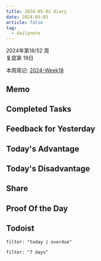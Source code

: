 ```yaml
---
title: 2024-05-02 diary
date: 2024-05-02
article: false
tag:
  - dailynote
---
```

  
2024年第18/52 周  
复盘第 19日

本周周记: [2024-Week18](2024-Week18)

## Memo

## Completed Tasks

## Feedback for Yesterday

## Today's Advantage

## Today's Disadvantage

## Share

## Proof Of the Day

## Todoist
```todoist
filter: "today | overdue"
```
```todoist
filter: "7 days"
```